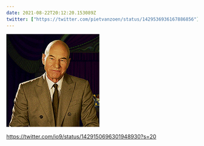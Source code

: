 ```yaml
---
date: 2021-08-22T20:12:20.153089Z
twitter: ["https://twitter.com/pietvanzoen/status/1429536936167886856"]
---
```

![acting](/media/446C71C6-CAB2-4555-A0C5-0E9DDA80A122.gif)

https://twitter.com/io9/status/1429150696301948930?s=20
